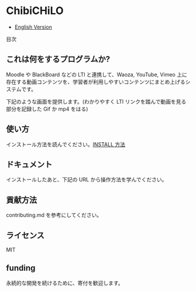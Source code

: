 # ChibiCHiLO

- [English Version](./README-en.md)

目次

## これは何をするプログラムか?

Moodle や BlackBoard などの LTI と連携して、Waoza, YouTube, Vimeo 上に存在する動画コンテンツを、学習者が利用しやすいコンテンツにまとめ上げるシステムです。

下記のような画面を提供します。(わかりやすく LTI リンクを踏んで動画を見る部分を記録した Gif か mp4 をはる)

## 使い方

インストール方法を読んでください。[INSTALL 方法](./INSTALL-en.md)

## ドキュメント

インストールしたあと、下記の URL から操作方法を学んでください。

## 貢献方法

contributing.md を参考にしてください。

## ライセンス

MIT

## funding

永続的な開発を続けるために、寄付を歓迎します。
